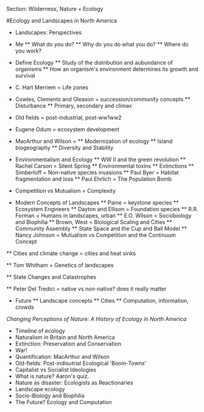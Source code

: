 Section: Wilderness, Nature + Ecology


#Ecology and Landscapes in North America
* Landscapes: Perspectives

* Me
** What do you do? 
** Why do you do what you do?
** Where do you work?

* Define Ecology
** Study of the distribution and aubundance of organisms
** How an organism's environment determines its growth and survival

* C. Hart Merriem = Life zones
* Cowles, Clements and Gleason = succession/community concepts
** Disturbance
** Primary, secondary and climax
* Old fields = post-industrial, post-ww1ww2

* Eugene Odum = ecosystem development

* MacArthur and Wilson = 
** Modernization of ecology
** Island biogeography
** Diversity and Stability

* Environmentalism and Ecology
** WW II and the green revolution
** Rachel Carson = Silent Spring
** Environmental toxins
** Extinctions
** Simberloff = Non-native species invasions
** Paul Byer = Habitat fragmentation and loss
** Paul Ehrlich = The Population Bomb 

* Competition vs Mutualism = Complexity

* Modern Concepts of Landscapes
** Paine = keystone species
** Ecosystem Engineers
** Dayton and Ellison = Foundation species
** R.R. Forman = Humans in landscapes, urban
** E.O. Wilson = Sociobiology and Biophilia
** Brown, West = Biological Scaling and Cities
** Community Assembly
** State Space and the Cup and Ball Model
** Nancy Johnson = Mutualism vs Competition and the Continuum Concept

** Cities and climate change = cities and heat sinks

** Tom Whitham = Genetics of landscapes

** State Changes and Catastrophes

** Peter Del Tredici = native vs non-native? does it really matter

* Future
** Landscape concepts
** Cities
** Computation, information, crowds


*Changing Perceptions of Nature: A History of Ecology in North America*

* Timeline of ecology
* Naturalism in Britain and North America
* Extinction: Preservation and Conservation
* War! 
* Quantification: MacArthur and Wilson
* Old-fields: Post-indisutrial Ecological 'Boom-Towns'
* Capitalist vs Socialist Ideologies
* What is nature? Aaron's quiz.
* Nature as disaster: Ecologists as Reactionaries
* Landscape ecology
* Socio-Biology and Biophilia
* The Future? Ecology and Computation
